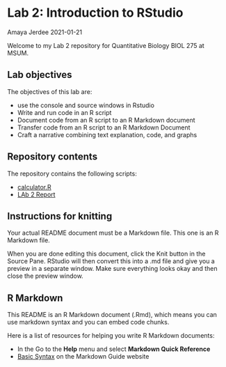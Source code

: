 Lab 2: Introduction to RStudio
================
Amaya Jerdee
2021-01-21

Welcome to my Lab 2 repository for Quantitative Biology BIOL 275 at
MSUM.

## Lab objectives

The objectives of this lab are:

  - use the console and source windows in Rstudio
  - Write and run code in an R script
  - Document code from an R script to an R Markdown document
  - Transfer code from an R script to an R Markdown Document
  - Craft a narrative combining text explanation, code, and graphs

## Repository contents

The repository contains the following scripts:

  - [calculator.R](calculator.R)
  - [LAb 2 Report](assignment.md)

## Instructions for knitting

Your actual README document must be a Markdown file. This one is an R
Markdown file.

When you are done editing this document, click the Knit button in the
Source Pane. RStudio will then convert this into a .md file and give you
a preview in a separate window. Make sure everything looks okay and then
close the preview window.

## R Markdown

This README is an R Markdown document (.Rmd), which means you can use
markdown syntax and you can embed code chunks.

Here is a list of resources for helping you write R Markdown documents:

  - In the Go to the **Help** menu and select **Markdown Quick
    Reference**
  - [Basic Syntax](https://www.markdownguide.org/basic-syntax/) on the
    Markdown Guide website
